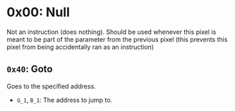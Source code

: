 # 0x00: Null

Not an instruction (does nothing). Should be used whenever this pixel is meant to be part of the parameter from the previous pixel (this prevents this pixel from being accidentally ran as an instruction)

## `0x40`: Goto
Goes to the specified address.
- `G_1`, `B_1`: The address to jump to.